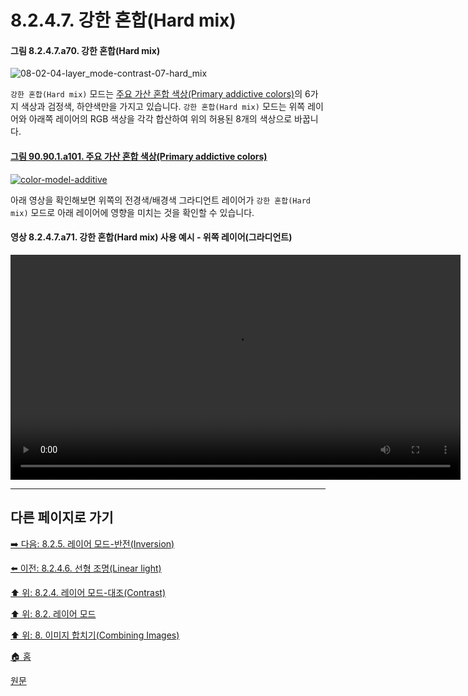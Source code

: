 # 8.2.4.7. 강한 혼합(Hard mix)
#### 그림 8.2.4.7.a70. 강한 혼합(Hard mix)
![08-02-04-layer_mode-contrast-07-hard_mix](https://github.com/wonder13662/gimp/assets/15767104/87b0abaf-9ebe-428f-95e5-8e7a32a644fd)

`강한 혼합(Hard mix)` 모드는 [주요 가산 혼합 색상(Primary addictive colors)](https://wonder13662.github.io/gimp/2.10.36_ko/90-90-01-color_model.html#%EA%B7%B8%EB%A6%BC-90901a101-color-model-rgb)의 6가지 색상과 검정색, 하얀색만을 가지고 있습니다. `강한 혼합(Hard mix)` 모드는 위쪽 레이어와 아래쪽 레이어의 RGB 색상을 각각 합산하여 위의 허용된 8개의 색상으로 바꿉니다.

#### [그림 90.90.1.a101. 주요 가산 혼합 색상(Primary addictive colors)](https://wonder13662.github.io/gimp/2.10.36_ko/90-90-01-color_model.html#%EA%B7%B8%EB%A6%BC-90901a101-color-model-rgb)
[![color-model-additive](https://github.com/wonder13662/gimp/assets/15767104/20ee4023-afb8-4233-8d2b-70c46d5924c8)](https://wonder13662.github.io/gimp/2.10.36_ko/90-90-01-color_model.html#%EA%B7%B8%EB%A6%BC-90901a101-color-model-rgb)

아래 영상을 확인해보면 위쪽의 전경색/배경색 그라디언트 레이어가 `강한 혼합(Hard mix)` 모드로 아래 레이어에 영향을 미치는 것을 확인할 수 있습니다.

#### 영상 8.2.4.7.a71. 강한 혼합(Hard mix) 사용 예시 - 위쪽 레이어(그라디언트)
<video controls="controls" width="720" src="https://github.com/wonder13662/gimp/assets/15767104/15c11aac-f206-4c24-af4d-41620a32433c"></video>

***

## 다른 페이지로 가기

[➡️ 다음: 8.2.5. 레이어 모드-반전(Inversion)](./08-02-05-00-inversion-layer-modes.md)

[⬅️ 이전: 8.2.4.6. 선형 조명(Linear light)](./08-02-04-06-linear_light.md)

[⬆️ 위: 8.2.4. 레이어 모드-대조(Contrast)](./08-02-04-00-contrast-layer-modes.md)

[⬆️ 위: 8.2. 레이어 모드](./08-02-00-layer-modes.md)

[⬆️ 위: 8. 이미지 합치기(Combining Images)](./08-00-combining-images.md)

[🏠 홈](./00-home.md)

[원문](https://docs.gimp.org/2.10/ko/layer-mode-group-contrast.html#layer-mode-hard-mix)
